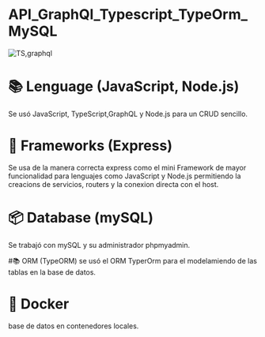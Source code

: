 # API_GraphQl_Typescript_TypeOrm_MySQL
![TS,graphql](https://user-images.githubusercontent.com/106114288/181833693-97b80423-8d02-48c4-9bc8-c8bef68d4773.png)

# 📚 Lenguage (JavaScript, Node.js)
Se usó JavaScript, TypeScript,GraphQL y Node.js para un CRUD sencillo.

# 📲 Frameworks (Express)
Se usa de la manera correcta express como el mini Framework de mayor funcionalidad para lenguajes como JavaScript y Node.js permitiendo la creacions de servicios, routers y la conexion directa con el host.

# 📦 Database (mySQL)
Se trabajó con mySQL y su administrador phpmyadmin.

#📚 ORM (TypeORM)
se usó el ORM TyperOrm para el modelamiendo de las tablas en la base de datos.

# 🧰 Docker 
 base de datos en contenedores locales.
